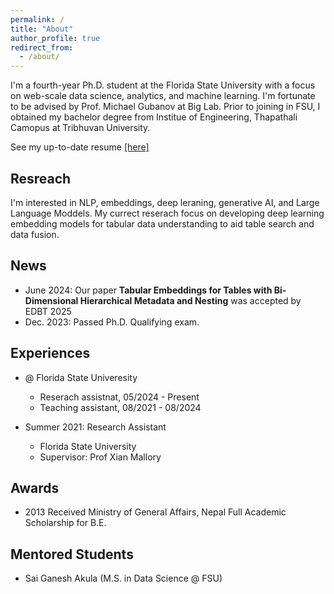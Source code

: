 ```yaml
---
permalink: /
title: "About"
author_profile: true
redirect_from: 
  - /about/
---
```


I'm a fourth-year Ph.D. student at the Florida State University with a focus on web-scale data science, analytics, and machine learning. I'm fortunate to be advised by Prof. Michael Gubanov at Big Lab. Prior to joining in FSU, I obtained my bachelor degree from Institue of Engineering, Thapathali Camopus at Tribhuvan University.

See my up-to-date resume [\[here\]](https://github.com/gyan-shrestha/gyanendrashrestha.github.io/tree/master/files/Gyanendra_Shrestha_Resume.pdf)

Resreach
------
I'm interested in NLP, embeddings, deep leraning, generative AI, and Large Language Moddels. My currect reserach focus on developing deep learning embedding models for tabular data understanding to aid table search and data 
fusion.

News
------
* June 2024:  Our paper **Tabular Embeddings for Tables with Bi-Dimensional Hierarchical Metadata and Nesting** was accepted by EDBT 2025
* Dec. 2023: Passed Ph.D. Qualifying exam.

Experiences
------

* @ Florida State Univeresity
  * Reserach assistnat, 05/2024 - Present
  * Teaching assistant, 08/2021 - 08/2024

* Summer 2021: Research Assistant
  * Florida State University
  * Supervisor: Prof Xian Mallory

Awards
------
* 2013 Received Ministry of General Affairs, Nepal Full Academic Scholarship for B.E.

Mentored Students
------
* Sai Ganesh Akula (M.S. in Data Science @ FSU)
  
